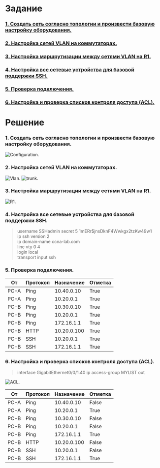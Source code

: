 # Задание
### [1. Создать сеть согласно топологии и произвести базовую настройку оборудования.](#1)
### [2. Настройка сетей VLAN на коммутаторах.](#2)
### [3. Настройка маршрутизации между сетями VLAN на R1.](#3)
### [4. Настройка все сетевые устройства для базовой поддержки SSH.](#4)
### [5. Проверка подключения.](#5)  
### [6. Настройка и проверка списков контроля доступа (ACL).](#6)  

# Решение   
### <a name="1"> 1. Создать сеть согласно топологии и произвести базовую настройку оборудования.</a>  

<image src="./scheme.PNG" alt="Configuration.">  
  

### <a name="2"> 2. Настройка сетей VLAN на коммутаторах.</a>  

<image src="./vlan.PNG" alt="Vlan.">  

<image src="./trunk.PNG" alt="trunk.">  

### <a name="3"> 3. Настройка маршрутизации между сетями VLAN на R1.</a>  

<image src="./r1.PNG" alt="R1.">  

### <a name="4"> 4. Настройка все сетевые устройства для базовой поддержки SSH.</a>  

> username SSHadmin secret 5 $1$mERr$jnsDknF4Wwkgx2tzKw49w1  
> ip ssh version 2  
> ip domain-name ccna-lab.com  
> line vty 0 4  
> login local  
> transport input ssh  

### <a name="5"> 5. Проверка подключения.</a>  

| От | Протокол | Назначение | Отметка |
|----------|----------|----------|----------|
| PC-A | Ping | 10.40.0.10 | True |
| PC-A | Ping | 10.20.0.1 | True |
| PC-B | Ping | 10.30.0.10 | True |
| PC-B | Ping | 10.20.0.1 | True |
| PC-B | Ping | 172.16.1.1 | True |
| PC-B | HTTP | 10.20.0.100 | True |
| PC-B | SSH | 10.20.0.1 | True |
| PC-B | SSH | 172.16.1.1 | True |  

### <a name="6"> 6. Настройка и проверка списков контроля доступа (ACL).</a>  

  > interface GigabitEthernet0/0/1.40
  > ip access-group MYLIST out  

<image src="./ACL.PNG" alt="ACL.">  

| От | Протокол | Назначение | Отметка |
|----------|----------|----------|----------|
| PC-A | Ping | 10.40.0.10 | False |
| PC-A | Ping | 10.20.0.1 | True |
| PC-B | Ping | 10.30.0.10 | False |
| PC-B | Ping | 10.20.0.1 | False |
| PC-B | Ping | 172.16.1.1 | True |
| PC-B | HTTP | 10.20.0.100 | False |
| PC-B | SSH | 10.20.0.1 | False |
| PC-B | SSH | 172.16.1.1 | True |  

